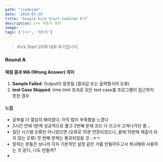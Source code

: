```yaml
---
path: "/codejam"
date: '2019-03-24'
title: "Google Kick Start CodeJam 후기"
description: C++ 치트키 정리
image: ''
tags: ['C++', '치트키']
---
```

> Kick Start 2019 대회 후기입니다

### Round A

#### 채점 결과 WA (Wrong Answer) 의미
1. __Sample Failed__: Output이 잘못됨 (결과값 또는 출력형식의 오류)
2. __test Case Skipped__: time limit 초과로 모든 test case를 프로그램이 접근하지 못한 경우

#### 느낌
- 공부를 더 열심히 해야겠다, 아직 많이 부족함을 느꼈다
- 3시간 안에 1문제 성공적으로 풀고 2번째 문제 코드 다 쓰고서 고쳐나가던 중...
- 일단 시스템 오류만 아니었으면 (오류로 15분 연장되었으나, 끝에 15분에 제출이 되지 않는 오류) 첫 번째 문제는 통과되었을 것...ㅠㅜ
- 잘하는 분들은 보니까 각자 기본적인 설정 같은 거를 만들어두고서 복사해와 사용하는 것 같다, 나도 만들까?
- 